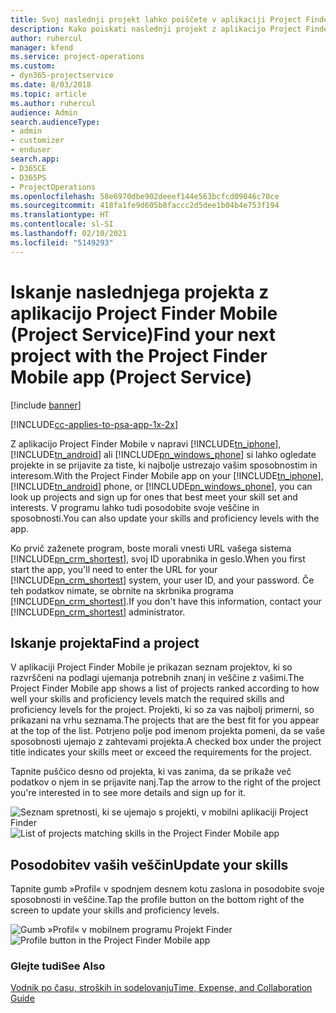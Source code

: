 ```yaml
---
title: Svoj naslednji projekt lahko poiščete v aplikaciji Project Finder Mobile
description: Kako poiskati naslednji projekt z aplikacijo Project Finder Mobile za rešitev Project Service
author: ruhercul
manager: kfend
ms.service: project-operations
ms.custom:
- dyn365-projectservice
ms.date: 8/03/2018
ms.topic: article
ms.author: ruhercul
audience: Admin
search.audienceType:
- admin
- customizer
- enduser
search.app:
- D365CE
- D365PS
- ProjectOperations
ms.openlocfilehash: 58e6970dbe902deeef144e563bcfcd09046c70ce
ms.sourcegitcommit: 418fa1fe9d605b8faccc2d5dee1b04b4e753f194
ms.translationtype: HT
ms.contentlocale: sl-SI
ms.lasthandoff: 02/10/2021
ms.locfileid: "5149293"
---
```

# <a name="find-your-next-project-with-the-project-finder-mobile-app-project-service"></a><span data-ttu-id="cbc90-103">Iskanje naslednjega projekta z aplikacijo Project Finder Mobile (Project Service)</span><span class="sxs-lookup"><span data-stu-id="cbc90-103">Find your next project with the Project Finder Mobile app (Project Service)</span></span>

[!include [banner](../includes/psa-now-project-operations.md)]

[!INCLUDE[cc-applies-to-psa-app-1x-2x](../includes/cc-applies-to-psa-app-1x-2x.md)]

<span data-ttu-id="cbc90-104">Z aplikacijo Project Finder Mobile v napravi [!INCLUDE[tn_iphone](../includes/tn-iphone.md)], [!INCLUDE[tn_android](../includes/tn-android.md)] ali [!INCLUDE[pn_windows_phone](../includes/pn-windows-phone.md)] si lahko ogledate projekte in se prijavite za tiste, ki najbolje ustrezajo vašim sposobnostim in interesom.</span><span class="sxs-lookup"><span data-stu-id="cbc90-104">With the Project Finder Mobile app on your [!INCLUDE[tn_iphone](../includes/tn-iphone.md)], [!INCLUDE[tn_android](../includes/tn-android.md)] phone, or [!INCLUDE[pn_windows_phone](../includes/pn-windows-phone.md)], you can look up projects and sign up for ones that best meet your skill set and interests.</span></span> <span data-ttu-id="cbc90-105">V programu lahko tudi posodobite svoje veščine in sposobnosti.</span><span class="sxs-lookup"><span data-stu-id="cbc90-105">You can also update your skills and proficiency levels with the app.</span></span>  
  
 <span data-ttu-id="cbc90-106">Ko prvič zaženete program, boste morali vnesti URL vašega sistema [!INCLUDE[pn_crm_shortest](../includes/pn-crm-shortest.md)], svoj ID uporabnika in geslo.</span><span class="sxs-lookup"><span data-stu-id="cbc90-106">When you first start the app, you'll need to enter the URL for your [!INCLUDE[pn_crm_shortest](../includes/pn-crm-shortest.md)] system, your user ID, and your password.</span></span> <span data-ttu-id="cbc90-107">Če teh podatkov nimate, se obrnite na skrbnika programa [!INCLUDE[pn_crm_shortest](../includes/pn-crm-shortest.md)].</span><span class="sxs-lookup"><span data-stu-id="cbc90-107">If you don't have this information,  contact your [!INCLUDE[pn_crm_shortest](../includes/pn-crm-shortest.md)] administrator.</span></span>  
  
## <a name="find-a-project"></a><span data-ttu-id="cbc90-108">Iskanje projekta</span><span class="sxs-lookup"><span data-stu-id="cbc90-108">Find a project</span></span>  
 <span data-ttu-id="cbc90-109">V aplikaciji Project Finder Mobile je prikazan seznam projektov, ki so razvrščeni na podlagi ujemanja potrebnih znanj in veščine z vašimi.</span><span class="sxs-lookup"><span data-stu-id="cbc90-109">The Project Finder Mobile app shows a list of projects ranked according to how well your skills and proficiency levels match the required skills and proficiency levels for the project.</span></span> <span data-ttu-id="cbc90-110">Projekti, ki so za vas najbolj primerni, so prikazani na vrhu seznama.</span><span class="sxs-lookup"><span data-stu-id="cbc90-110">The projects that are the best fit for you appear at the top of the list.</span></span> <span data-ttu-id="cbc90-111">Potrjeno polje pod imenom projekta pomeni, da se vaše sposobnosti ujemajo z zahtevami projekta.</span><span class="sxs-lookup"><span data-stu-id="cbc90-111">A checked box under the project title indicates your skills meet or exceed the requirements for the project.</span></span>  
  
 <span data-ttu-id="cbc90-112">Tapnite puščico desno od projekta, ki vas zanima, da se prikaže več podatkov o njem in se prijavite nanj.</span><span class="sxs-lookup"><span data-stu-id="cbc90-112">Tap the arrow to the right of the project you're interested in to see more details and sign up for it.</span></span>  
  
 <span data-ttu-id="cbc90-113">![Seznam spretnosti, ki se ujemajo s projekti, v mobilni aplikaciji Project Finder](../psa/media/project-service-project-finder-list.png "Seznam spretnosti, ki se ujemajo s projekti, v mobilni aplikaciji Project Finder")</span><span class="sxs-lookup"><span data-stu-id="cbc90-113">![List of projects matching skills in the Project Finder Mobile app](../psa/media/project-service-project-finder-list.png "List of projects matching skills in the Project Finder Mobile app")</span></span>  
  
## <a name="update-your-skills"></a><span data-ttu-id="cbc90-114">Posodobitev vaših veščin</span><span class="sxs-lookup"><span data-stu-id="cbc90-114">Update your skills</span></span>  
 <span data-ttu-id="cbc90-115">Tapnite gumb »Profil« v spodnjem desnem kotu zaslona in posodobite svoje sposobnosti in veščine.</span><span class="sxs-lookup"><span data-stu-id="cbc90-115">Tap the profile button on the bottom right of the screen to update your skills and proficiency levels.</span></span>  
  
 <span data-ttu-id="cbc90-116">![Gumb »Profil« v mobilnem programu Projekt Finder](../psa/media/project-service-project-finder-profile.png "Gumb »Profil« v mobilnem programu Projekt Finder")</span><span class="sxs-lookup"><span data-stu-id="cbc90-116">![Profile button in the Project Finder Mobile app](../psa/media/project-service-project-finder-profile.png "Profile button in the Project Finder Mobile app")</span></span>  
  
### <a name="see-also"></a><span data-ttu-id="cbc90-117">Glejte tudi</span><span class="sxs-lookup"><span data-stu-id="cbc90-117">See Also</span></span>  
 [<span data-ttu-id="cbc90-118">Vodnik po času, stroških in sodelovanju</span><span class="sxs-lookup"><span data-stu-id="cbc90-118">Time, Expense, and Collaboration Guide</span></span>](../psa/time-expense-collaboration-guide.md)
